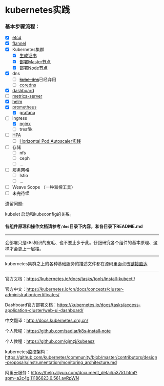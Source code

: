 # kubernetes实践

### 基本步骤流程：

- [x] <a href="etcd/README.md">etcd</a>
- [x] <a href="flannel/README.md">flannel</a>
- [x] Kubernetes集群
  - [x] <a href="k8s-install-tls/gen-ca/README.md">生成证书</a>
  - [x] <a href="k8s-install-tls/README.md">部署Master节点</a>
  - [x] <a href="k8s-install-tls/README.md">部署Node节点</a>
- [x] dns
  - [ ] ~~<a href="doc/kube-dns/README.md">kube-dns</a>~~已经弃用
  - [ ] <a href="doc/coredns/README.md">coredns</a>
- [x] <a href="doc/dashboard/README.md">dashboard</a>
- [ ] <a href="doc/metrics-server/README.md">metrics-server</a>
- [x] <a href="doc/helm/README.md">helm</a>
- [x] <a href="doc/prometheus/README.md">prometheus</a>
  - [x] <a href="doc/prometheus/README.md">grafana</a>
- [ ] ingress
  - [x] <a href="doc/ingress/README.md">nginx</a>
  - [ ] treafik
- [ ] <a href="./doc/hpa/README.md">HPA</a>
  - [ ] <a href="./doc/hpa/HPA实践.md">Horizontal Pod Autoscaler实践</a>
- [ ] 存储
  - [ ] nfs
  - [ ] ceph
  - [ ] ...
- [ ] 服务网格
  - [ ] Istio
  - [ ] ...
- [ ] Weave Scope （一种监控工具）
- [ ] 未完待续

遗留问题:

kubelet 启动和kubeconfig的关系。

#### 各组件原理和操作文档请参考`/doc`目录下内容，和各目录下README.md

------

会部署只是k8s知识的皮毛、也不要止步于此。仔细研究各个组件的基本原理、这样才会更上一层楼。

------

kubernetes集群之上的各种基础服务的描述文件都在源码里面点击[链接直达](https://github.com/kubernetes/kubernetes/tree/master/cluster/addons)

------

官方文档：https://kubernetes.io/docs/tasks/tools/install-kubectl/

官方中文：https://kubernetes.io/cn/docs/concepts/cluster-administration/certificates/

Dashboard官方部署文档：https://kubernetes.io/docs/tasks/access-application-cluster/web-ui-dashboard/

中文翻译：http://docs.kubernetes.org.cn/

个人教程：https://github.com/sadlar/k8s-install-note

个人教程：https://github.com/gjmzj/kubeasz

kubernetes监控架构：https://github.com/kubernetes/community/blob/master/contributors/design-proposals/instrumentation/monitoring_architecture.md

阿里云服务：https://help.aliyun.com/document_detail/53751.html?spm=a2c4g.11186623.6.561.avRpWN



